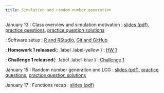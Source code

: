 ```yaml
---
title: Simulation and random number generation
---
```


January 13
: Class overview and simulation motivation
  : [slides (pdf)](https://sta379-s25.github.io/slides/lecture_1.pdf), [practice questions](https://sta379-s25.github.io/practice_questions/pq_1.html), [practice question solutions](https://sta379-s25.github.io/practice_questions/pq_1_solutions.html)

: Software setup
  : [R and RStudio](https://sta379-s25.github.io/resources/r_installation/), [Git and GitHub](https://sta379-s25.github.io/resources/github_instructions/)

: **Homework 1 released**{: .label .label-yellow }
  : [HW 1](https://sta379-s25.github.io/homework/hw1.html)
  
: **Challenge 1 released**{: .label .label-blue }
  : [Challenge 1](https://sta379-s25.github.io/challenges/challenge_1.html)

January 15
: Random number generation and LCG
  : [slides (pdf)](https://sta379-s25.github.io/slides/lecture_2.pdf), [practice questions](https://sta379-s25.github.io/practice_questions/pq_2.html), [practice question solutions](https://sta379-s25.github.io/practice_questions/pq_2_solutions.html)

January 17
: Functions recap
  : [slides (pdf)](https://sta379-s25.github.io/slides/lecture_3.pdf)
